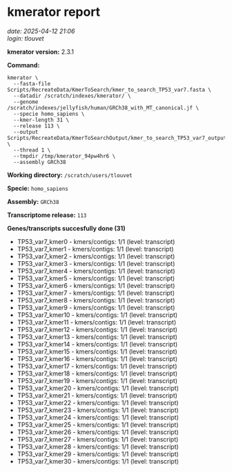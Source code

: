 # kmerator report
*date: 2025-04-12 21:06*  
*login: tlouvet*

**kmerator version:** 2.3.1

**Command:**

```
kmerator \
  --fasta-file Scripts/RecreateData/KmerToSearch/kmer_to_search_TP53_var7.fasta \
  --datadir /scratch/indexes/kmerator/ \
  --genome /scratch/indexes/jellyfish/human/GRCh38_with_MT_canonical.jf \
  --specie homo_sapiens \
  --kmer-length 31 \
  --release 113 \
  --output Scripts/RecreateData/KmerToSearchOutput/kmer_to_search_TP53_var7_output \
  --thread 1 \
  --tmpdir /tmp/kmerator_94pw4hr6 \
  --assembly GRCh38
```

**Working directory:** `/scratch/users/tlouvet`

**Specie:** `homo_sapiens`

**Assembly:** `GRCh38`

**Transcriptome release:** `113`

**Genes/transcripts succesfully done (31)**

- TP53_var7_kmer0 - kmers/contigs: 1/1 (level: transcript)
- TP53_var7_kmer1 - kmers/contigs: 1/1 (level: transcript)
- TP53_var7_kmer2 - kmers/contigs: 1/1 (level: transcript)
- TP53_var7_kmer3 - kmers/contigs: 1/1 (level: transcript)
- TP53_var7_kmer4 - kmers/contigs: 1/1 (level: transcript)
- TP53_var7_kmer5 - kmers/contigs: 1/1 (level: transcript)
- TP53_var7_kmer6 - kmers/contigs: 1/1 (level: transcript)
- TP53_var7_kmer7 - kmers/contigs: 1/1 (level: transcript)
- TP53_var7_kmer8 - kmers/contigs: 1/1 (level: transcript)
- TP53_var7_kmer9 - kmers/contigs: 1/1 (level: transcript)
- TP53_var7_kmer10 - kmers/contigs: 1/1 (level: transcript)
- TP53_var7_kmer11 - kmers/contigs: 1/1 (level: transcript)
- TP53_var7_kmer12 - kmers/contigs: 1/1 (level: transcript)
- TP53_var7_kmer13 - kmers/contigs: 1/1 (level: transcript)
- TP53_var7_kmer14 - kmers/contigs: 1/1 (level: transcript)
- TP53_var7_kmer15 - kmers/contigs: 1/1 (level: transcript)
- TP53_var7_kmer16 - kmers/contigs: 1/1 (level: transcript)
- TP53_var7_kmer17 - kmers/contigs: 1/1 (level: transcript)
- TP53_var7_kmer18 - kmers/contigs: 1/1 (level: transcript)
- TP53_var7_kmer19 - kmers/contigs: 1/1 (level: transcript)
- TP53_var7_kmer20 - kmers/contigs: 1/1 (level: transcript)
- TP53_var7_kmer21 - kmers/contigs: 1/1 (level: transcript)
- TP53_var7_kmer22 - kmers/contigs: 1/1 (level: transcript)
- TP53_var7_kmer23 - kmers/contigs: 1/1 (level: transcript)
- TP53_var7_kmer24 - kmers/contigs: 1/1 (level: transcript)
- TP53_var7_kmer25 - kmers/contigs: 1/1 (level: transcript)
- TP53_var7_kmer26 - kmers/contigs: 1/1 (level: transcript)
- TP53_var7_kmer27 - kmers/contigs: 1/1 (level: transcript)
- TP53_var7_kmer28 - kmers/contigs: 1/1 (level: transcript)
- TP53_var7_kmer29 - kmers/contigs: 1/1 (level: transcript)
- TP53_var7_kmer30 - kmers/contigs: 1/1 (level: transcript)
